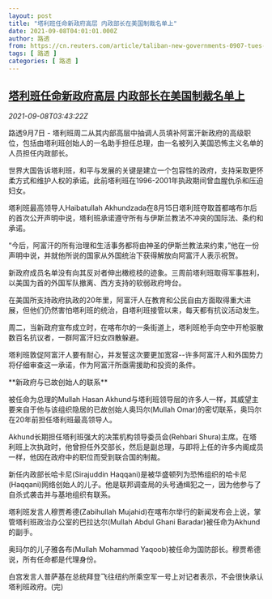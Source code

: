 ```yaml
---
layout: post
title: "塔利班任命新政府高层 内政部长在美国制裁名单上"
date: 2021-09-08T04:01:01.000Z
author: 路透
from: https://cn.reuters.com/article/taliban-new-governments-0907-tues-idCNKBS2G408C
tags: [ 路透 ]
categories: [ 路透 ]
---
```

<!--1631073661000-->
[塔利班任命新政府高层 内政部长在美国制裁名单上](https://cn.reuters.com/article/taliban-new-governments-0907-tues-idCNKBS2G408C)
------

<div>
<div><i>2021-09-08T03:43:22Z</i></div><p>路透9月7日 - 塔利班周二从其内部高层中抽调人员填补阿富汗新政府的高级职位，包括由塔利班创始人的一名助手担任总理，由一名被列入美国恐怖主义名单的人员担任内政部长。</p><p>世界大国告诉塔利班，和平与发展的关键是建立一个包容性的政府，支持采取更怀柔方式和维护人权的承诺。此前塔利班在1996-2001年执政期间曾血腥仇杀和压迫妇女。</p><p>塔利班最高领导人Haibatullah Akhundzada在8月15日塔利班夺取首都喀布尔后的首次公开声明中说，塔利班承诺遵守所有与伊斯兰教法不冲突的国际法、条约和承诺。</p><p>“今后，阿富汗的所有治理和生活事务都将由神圣的伊斯兰教法来约束，”他在一份声明中说，并就他所说的国家从外国统治下获得解放向阿富汗人表示祝贺。</p><p>新政府成员名单没有向其反对者伸出橄榄枝的迹象。三周前塔利班取得军事胜利，以美国为首的外国军队撤离、西方支持的软弱政府垮台。</p><p>在美国所支持政府执政的20年里，阿富汗人在教育和公民自由方面取得重大进展，但他们仍然害怕塔利班的统治，自塔利班接管以来，每天都有抗议活动发生。</p><p>周二，当新政府宣布成立时，在喀布尔的一条街道上，塔利班枪手向空中开枪驱散数百名抗议者，一群阿富汗妇女四散躲避。</p><p>塔利班敦促阿富汗人要有耐心，并发誓这次要更加宽容--许多阿富汗人和外国势力将仔细审查这一承诺，作为阿富汗所亟需援助和投资的条件。</p><p>**新政府与已故创始人的联系**</p><p>被任命为总理的Mullah Hasan Akhund与塔利班领导层的许多人一样，其威望主要来自于他与该组织隐居的已故创始人奥玛尔(Mullah Omar)的密切联系，奥玛尔在20年前担任塔利班最高领导人。</p><p>Akhund长期担任塔利班强大的决策机构领导委员会(Rehbari Shura)主席。在塔利班上次执政时，他曾担任外交部长，然后是副总理，与即将上任的许多内阁成员一样，他因在政府中的职位而受到联合国的制裁。</p><p>新任内政部长哈卡尼(Sirajuddin Haqqani)是被华盛顿列为恐怖组织的哈卡尼(Haqqani)网络创始人的儿子。他是联邦调查局的头号通缉犯之一，因为他参与了自杀式袭击并与基地组织有联系。</p><p>塔利班发言人穆贾希德(Zabihullah Mujahid)在喀布尔举行的新闻发布会上说，掌管塔利班政治办公室的巴拉达尔(Mullah Abdul Ghani Baradar)被任命为Akhund的副手。</p><p>奥玛尔的儿子雅各布(Mullah Mohammad Yaqoob)被任命为国防部长。穆贾希德说，所有任命都是代理身份。</p><p>白宫发言人普萨基在总统拜登飞往纽约所乘空军一号上对记者表示，不会很快承认塔利班政府。(完)</p>
</div>
